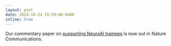 ```yaml
---
layout: post
date: 2024-10-24 15:59:00-0400
inline: true
---
```


Our commentary paper on <a href='https://www.nature.com/articles/s41467-024-53375-2'>supporting NeuroAI trainees</a> is now out in Nature Communications.